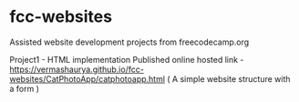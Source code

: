 # fcc-websites
Assisted website development projects from freecodecamp.org 

Project1 - HTML implementation
Published online hosted link - 
https://vermashaurya.github.io/fcc-websites/CatPhotoApp/catphotoapp.html
( A simple website structure with a form )
